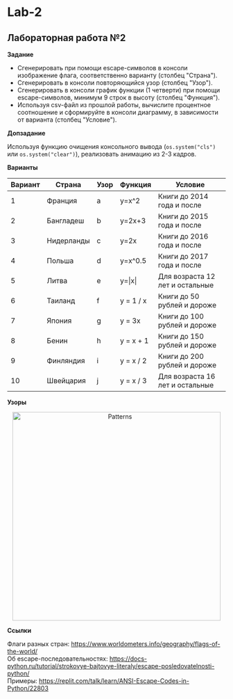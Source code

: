 # Lab-2
## Лабораторная работа №2

**Задание**

* Сгенерировать при помощи escape-символов в консоли изображение флага, соответственно варианту (столбец "Страна").
* Сгенерировать в консоли повторяющийся узор (столбец "Узор").
* Сгенерировать в консоли график функции (1 четверти) при помощи escape-символов, минимум 9 строк в высоту (столбец "Функция").
* Используя csv-файл из прошлой работы, вычислите процентное соотношение и сформируйте в консоли диаграмму, в зависимости от варианта (столбец "Условие").

**Допзадание**

Используя функцию очищения консольного вывода (```os.system("cls")``` или ```os.system("clear")```), реализовать анимацию из 2-3 кадров.

**Варианты**

| Вариант | Страна | Узор | Функция | Условие |
| ------- | ------ | ---- | ------- | ------- |
| 1 | Франция | a | y=x^2 | Книги до 2014 года и после |
| 2 | Бангладеш | b | y=2x+3 | Книги до 2015 года и после |
| 3 | Нидерланды | c | y=2x | Книги до 2016 года и после |
| 4 | Польша | d | y=x^0.5 | Книги до 2017 года и после |
| 5 | Литва | e | y=\|x\| | Для возраста 12 лет и остальные |
| 6 | Таиланд | f | y = 1 / x | Книги до 50 рублей и дороже |
| 7 | Япония | g | y = 3x | Книги до 100 рублей и дороже |
| 8 | Бенин | h | y = x + 1 | Книги до 150 рублей и дороже |
| 9 | Финляндия | i | y = x / 2 | Книги до 200 рублей и дороже |
| 10 | Швейцария | j | y = x / 3 | Для возраста 16 лет и остальные |

**Узоры**

<p align="center">
  <img src="https://github.com/ITMOPython-2022/Lab-2/blob/main/lab2patterns.png" width="480" title="Patterns">
</p>

**Ссылки**

Флаги разных стран: https://www.worldometers.info/geography/flags-of-the-world/  
Об escape-последовательностях: https://docs-python.ru/tutorial/strokovye-bajtovye-literaly/escape-posledovatelnosti-python/  
Примеры: https://replit.com/talk/learn/ANSI-Escape-Codes-in-Python/22803
